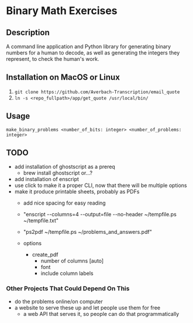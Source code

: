 # Binary Math Exercises

## Description

A command line application and Python library for generating binary numbers for a human to decode, as well as generating the integers they represent, to check the human's work.

## Installation on MacOS or Linux
1) `git clone https://github.com/Averbach-Transcription/email_quote`
2) `ln -s <repo_fullpath>/app/get_quote /usr/local/bin/`

## Usage
```make_binary_problems <number_of_bits: integer> <number_of_problems: integer>```

## TODO
- add installation of ghostscript as a prereq
  - brew install ghostscript or...?
- add installation of enscript
- use click to make it a proper CLI, now that there will be multiple options
- make it produce printable sheets, probably as PDFs
  - add nice spacing for easy reading
  - "enscript --columns=4 --output=file --no-header ~/tempfile.ps ~/tempfile.txt"
  - "ps2pdf ~/tempfile.ps ~/problems_and_answers.pdf"

  - options
    - create_pdf
      - number of columns [auto]
      - font
      - include column labels

### Other Projects That Could Depend On This
- do the problems online/on computer
- a website to serve these up and let people use them for free
  - a web API that serves it, so people can do that programmatically
